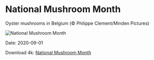 # National Mushroom Month

Oyster mushrooms in Belgium (© Philippe Clement/Minden Pictures)

![National Mushroom Month](https://bing.com/th?id=OHR.OysterMushroom_EN-US3687134393_UHD.jpg&rf=LaDigue_UHD.jpg&pid=hp&w=1024&h=576)

Date: 2020-09-01

Download 4k: [National Mushroom Month](https://bing.com/th?id=OHR.OysterMushroom_EN-US3687134393_UHD.jpg&rf=LaDigue_UHD.jpg&pid=hp&w=3840&h=2160)

